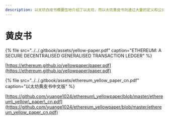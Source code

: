 ```yaml
---
description: 以太坊白皮书概要性地介绍了以太坊，而以太坊黄皮书则通过大量的定义和公式详细地描述了以太坊的技术实现。
---
```


# 黄皮书

{% file src="../../.gitbook/assets/yellow-paper.pdf" caption="ETHEREUM: A SECURE DECENTRALISED GENERALISED TRANSACTION LEDGER" %}

[https://ethereum.github.io/yellowpaper/paper.pdf](https://ethereum.github.io/yellowpaper/paper.pdf)

{% file src="../../.gitbook/assets/ethereum\_yellow\_paper\_cn.pdf" caption="以太坊黄皮书中文版" %}

[https://github.com/yuange1024/ethereum\_yellowpaper/blob/master/ethereum\_yellow\_paper\_cn.pdf](https://github.com/yuange1024/ethereum_yellowpaper/blob/master/ethereum_yellow_paper_cn.pdf)

